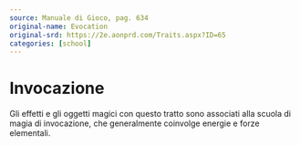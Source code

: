 ```yaml
---
source: Manuale di Gioco, pag. 634
original-name: Evocation
original-srd: https://2e.aonprd.com/Traits.aspx?ID=65
categories: [school]
---
```


# Invocazione

Gli effetti e gli oggetti magici con questo tratto sono associati alla scuola di
magia di invocazione, che generalmente coinvolge energie e forze elementali.
